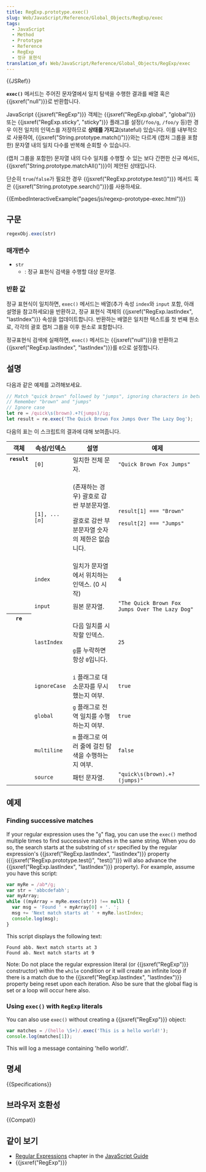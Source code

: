 ```yaml
---
title: RegExp.prototype.exec()
slug: Web/JavaScript/Reference/Global_Objects/RegExp/exec
tags:
  - JavaScript
  - Method
  - Prototype
  - Reference
  - RegExp
  - 정규 표현식
translation_of: Web/JavaScript/Reference/Global_Objects/RegExp/exec
---
```


{{JSRef}}

**`exec()`** 메서드는 주어진 문자열에서 일치 탐색을 수행한 결과를 배열 혹은 {{jsxref("null")}}로 반환합니다.

JavaScript {{jsxref("RegExp")}} 객체는 {{jsxref("RegExp.global", "global")}} 또는 {{jsxref("RegExp.sticky", "sticky")}} 플래그를 설정(`/foo/g`, `/foo/y` 등)한 경우 이전 일치의 인덱스를 저장하므로 **상태를 가지고**(stateful) 있습니다. 이를 내부적으로 사용하여, {{jsxref("String.prototype.match()")}}와는 다르게 (캡처 그룹을 포함한) 문자열 내의 일치 다수를 반복해 순회할 수 있습니다.

(캡처 그룹을 포함한) 문자열 내의 다수 일치를 수행할 수 있는 보다 간편한 신규 메서드, {{jsxref("String.prototype.matchAll()")}}이 제안된 상태입니다.

단순히 `true`/`false`가 필요한 경우 {{jsxref("RegExp.prototype.test()")}} 메서드 혹은 {{jsxref("String.prototype.search()")}}를 사용하세요.

{{EmbedInteractiveExample("pages/js/regexp-prototype-exec.html")}}

## 구문

```js
regexObj.exec(str)
```

### 매개변수

- `str`
  - : 정규 표현식 검색을 수행할 대상 문자열.

### 반환 값

정규 표현식이 일치하면, `exec()` 메서드는 배열(추가 속성 `index`와 `input` 포함, 아래 설명을 참고하세요)을 반환하고, 정규 표현식 객체의 {{jsxref("RegExp.lastIndex", "lastIndex")}} 속성을 업데이트합니다. 반환하는 배열은 일치한 텍스트를 첫 번째 원소로, 각각의 괄호 캡처 그룹을 이후 원소로 포함합니다.

정규표현식 검색에 실패하면, `exec()` 메서드는 {{jsxref("null")}}을 반환하고 {{jsxref("RegExp.lastIndex", "lastIndex")}}를 `0`으로 설정합니다.

## 설명

다음과 같은 예제를 고려해보세요.

```js
// Match "quick brown" followed by "jumps", ignoring characters in between
// Remember "brown" and "jumps"
// Ignore case
let re = /quick\s(brown).+?(jumps)/ig;
let result = re.exec('The Quick Brown Fox Jumps Over The Lazy Dog');
```

다음의 표는 이 스크립트의 결과에 대해 보여줍니다.

<table class="fullwidth-table standard-table">
  <thead>
    <tr>
      <th scope="row">객체</th>
      <th scope="col">속성/인덱스</th>
      <th scope="col">설명</th>
      <th scope="col">예제</th>
    </tr>
  </thead>
  <tbody>
    <tr>
      <th colspan="1" rowspan="4" scope="row" style="vertical-align: top">
        <code>result</code>
      </th>
      <td><code>[0]</code></td>
      <td>일치한 전체 문자.</td>
      <td><code>"Quick Brown Fox Jumps"</code></td>
    </tr>
    <tr>
      <td><code>[1], ...[<var>n</var>]</code></td>
      <td>
        <p>(존재하는 경우) 괄호로 감싼 부분문자열.</p>
        <p>괄호로 감싼 부분문자열 숫자의 제한은 없습니다.</p>
      </td>
      <td>
        <p><code>result[1] === "Brown"</code></p>
        <p><code>result[2] === "Jumps"</code></p>
      </td>
    </tr>
    <tr>
      <td><code>index</code></td>
      <td>일치가 문자열에서 위치하는 인덱스. (0 시작)</td>
      <td><code>4</code></td>
    </tr>
    <tr>
      <td><code>input</code></td>
      <td>원본 문자열.</td>
      <td><code>"The Quick Brown Fox Jumps Over The Lazy Dog"</code></td>
    </tr>
    <tr>
      <th colspan="1" rowspan="5" scope="row" style="vertical-align: top">
        <code>re</code>
      </th>
      <td><code>lastIndex</code></td>
      <td>
        <p>다음 일치를 시작할 인덱스.</p>
        <p><code>g</code>를 누락하면 항상 <code>0</code>입니다.</p>
      </td>
      <td><code>25</code></td>
    </tr>
    <tr>
      <td><code>ignoreCase</code></td>
      <td><code>i</code> 플래그로 대소문자를 무시했는지 여부.</td>
      <td><code>true</code></td>
    </tr>
    <tr>
      <td><code>global</code></td>
      <td><code>g</code> 플래그로 전역 일치를 수행하는지 여부.</td>
      <td><code>true</code></td>
    </tr>
    <tr>
      <td><code>multiline</code></td>
      <td><code>m</code> 플래그로 여러 줄에 걸친 탐색을 수행하는지 여부.</td>
      <td><code>false</code></td>
    </tr>
    <tr>
      <td><code>source</code></td>
      <td>패턴 문자열.</td>
      <td><code>"quick\s(brown).+?(jumps)"</code></td>
    </tr>
  </tbody>
</table>

## 예제

### Finding successive matches

If your regular expression uses the "`g`" flag, you can use the `exec()` method multiple times to find successive matches in the same string. When you do so, the search starts at the substring of `str` specified by the regular expression's {{jsxref("RegExp.lastIndex", "lastIndex")}} property ({{jsxref("RegExp.prototype.test()", "test()")}} will also advance the {{jsxref("RegExp.lastIndex", "lastIndex")}} property). For example, assume you have this script:

```js
var myRe = /ab*/g;
var str = 'abbcdefabh';
var myArray;
while ((myArray = myRe.exec(str)) !== null) {
  var msg = 'Found ' + myArray[0] + '. ';
  msg += 'Next match starts at ' + myRe.lastIndex;
  console.log(msg);
}
```

This script displays the following text:

```
Found abb. Next match starts at 3
Found ab. Next match starts at 9
```

Note: Do not place the regular expression literal (or {{jsxref("RegExp")}} constructor) within the `while` condition or it will create an infinite loop if there is a match due to the {{jsxref("RegExp.lastIndex", "lastIndex")}} property being reset upon each iteration. Also be sure that the global flag is set or a loop will occur here also.

### Using `exec()` with `RegExp` literals

You can also use `exec()` without creating a {{jsxref("RegExp")}} object:

```js
var matches = /(hello \S+)/.exec('This is a hello world!');
console.log(matches[1]);
```

This will log a message containing 'hello world!'.

## 명세

{{Specifications}}

## 브라우저 호환성

{{Compat}}

## 같이 보기

- [Regular Expressions](/ko/docs/Web/JavaScript/Guide/Regular_Expressions) chapter in the [JavaScript Guide](/ko/docs/Web/JavaScript/Guide)
- {{jsxref("RegExp")}}
